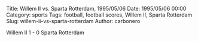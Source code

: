 Title: Willem II vs. Sparta Rotterdam, 1995/05/06
Date: 1995/05/06 00:00
Category: sports
Tags: football, football scores, Willem II, Sparta Rotterdam
Slug: willem-ii-vs-sparta-rotterdam
Author: carbonero


Willem II 1 - 0 Sparta Rotterdam
